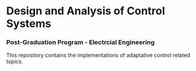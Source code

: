 # Design and Analysis of Control Systems 
### Post-Graduation Program - Electrcial Engineering

This repository contains the implementations of adaptative control related topics. 

